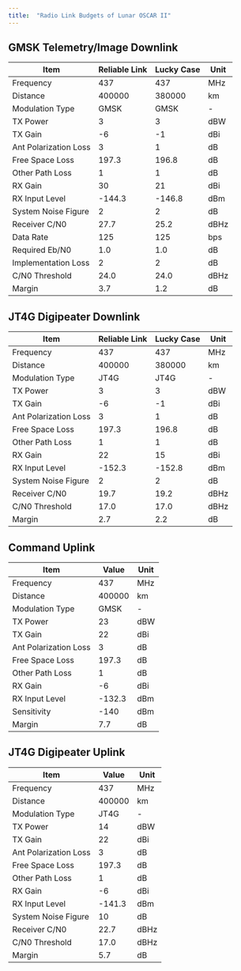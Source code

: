 ```yaml
---
title:  "Radio Link Budgets of Lunar OSCAR II"
---
```


## GMSK Telemetry/Image Downlink

| Item                  | Reliable Link | Lucky Case | Unit |
| --------------------- | ------------- | ---------- | ---- |
| Frequency             | 437           | 437        | MHz  |
| Distance              | 400000        | 380000     | km   |
| Modulation Type       | GMSK          | GMSK       | -    |
| TX Power              | 3             | 3          | dBW  |
| TX Gain               | -6            | -1         | dBi  |
| Ant Polarization Loss | 3             | 1          | dB   |
| Free Space Loss       | 197.3         | 196.8      | dB   |
| Other Path Loss       | 1             | 1          | dB   |
| RX Gain               | 30            | 21         | dBi  |
| RX Input Level        | -144.3        | -146.8     | dBm  |
| System Noise Figure   | 2             | 2          | dB   |
| Receiver C/N0         | 27.7          | 25.2       | dBHz |
| Data Rate             | 125           | 125        | bps  |
| Required Eb/N0        | 1.0           | 1.0        | dB   |
| Implementation Loss   | 2             | 2          | dB   |
| C/N0 Threshold        | 24.0          | 24.0       | dBHz |
| Margin                | 3.7           | 1.2        | dB   |

## JT4G Digipeater Downlink

| Item                  | Reliable Link | Lucky Case | Unit |
| --------------------- | ------------- | ---------- | ---- |
| Frequency             | 437           | 437        | MHz  |
| Distance              | 400000        | 380000     | km   |
| Modulation Type       | JT4G          | JT4G       | -    |
| TX Power              | 3             | 3          | dBW  |
| TX Gain               | -6            | -1         | dBi  |
| Ant Polarization Loss | 3             | 1          | dB   |
| Free Space Loss       | 197.3         | 196.8      | dB   |
| Other Path Loss       | 1             | 1          | dB   |
| RX Gain               | 22            | 15         | dBi  |
| RX Input Level        | -152.3        | -152.8     | dBm  |
| System Noise Figure   | 2             | 2          | dB   |
| Receiver C/N0         | 19.7          | 19.2       | dBHz |
| C/N0 Threshold        | 17.0          | 17.0       | dBHz |
| Margin                | 2.7           | 2.2        | dB   |

## Command Uplink

| Item                  | Value    | Unit |
| --------------------- | -------- | ---- |
| Frequency             | 437      | MHz  |
| Distance              | 400000   | km   |
| Modulation Type       | GMSK     | -    |
| TX Power              | 23       | dBW  |
| TX Gain               | 22       | dBi  |
| Ant Polarization Loss | 3        | dB   |
| Free Space Loss       | 197.3    | dB   |
| Other Path Loss       | 1        | dB   |
| RX Gain               | -6       | dBi  |
| RX Input Level        | -132.3   | dBm  |
| Sensitivity           | -140     | dBm  |
| Margin                |  7.7     | dB   |

## JT4G Digipeater Uplink

| Item                  | Value         | Unit |
| --------------------- | ------------- | ---- |
| Frequency             | 437           | MHz  |
| Distance              | 400000        | km   |
| Modulation Type       | JT4G          | -    |
| TX Power              | 14            | dBW  |
| TX Gain               | 22            | dBi  |
| Ant Polarization Loss | 3             | dB   |
| Free Space Loss       | 197.3         | dB   |
| Other Path Loss       | 1             | dB   |
| RX Gain               | -6            | dBi  |
| RX Input Level        | -141.3        | dBm  |
| System Noise Figure   | 10            | dB   |
| Receiver C/N0         | 22.7          | dBHz |
| C/N0 Threshold        | 17.0          | dBHz |
| Margin                | 5.7           | dB   |
